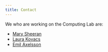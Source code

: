 ```yaml
---
title: Contact
---
```


We who are working on the Computing Lab are:

  * [Mary Sheeran](http://www.cse.chalmers.se/~ms)
  * [Laura Kovacs](http://www.cse.chalmers.se/~laurako)
  * [Emil Axelsson](http://www.cse.chalmers.se/~emax)


